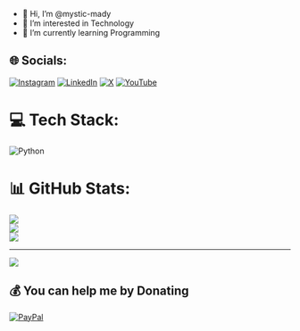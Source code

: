 - 👋 Hi, I’m @mystic-mady
- 👀 I’m interested in Technology 
- 🌱 I’m currently learning Programming 

<!---
mystic-mady/mystic-mady is a ✨ special ✨ repository because its `README.md` (this file) appears on your GitHub profile.
You can click the Preview link to take a look at your changes.
--->

## 🌐 Socials:
[![Instagram](https://img.shields.io/badge/Instagram-%23E4405F.svg?logo=Instagram&logoColor=white)](https://instagram.com/im.madheswaran) [![LinkedIn](https://img.shields.io/badge/LinkedIn-%230077B5.svg?logo=linkedin&logoColor=white)](https://linkedin.com/in/madheswaran-0-m) [![X](https://img.shields.io/badge/X-black.svg?logo=X&logoColor=white)](https://x.com/im_madheswaran) [![YouTube](https://img.shields.io/badge/YouTube-%23FF0000.svg?logo=YouTube&logoColor=white)](https://youtube.com/@madheswaran-m) 

# 💻 Tech Stack:
![Python](https://img.shields.io/badge/python-3670A0?style=flat&logo=python&logoColor=ffdd54)
# 📊 GitHub Stats:
![](https://github-readme-stats.vercel.app/api?username=mystic-mady&theme=dark&hide_border=false&include_all_commits=false&count_private=false)<br/>
![](https://github-readme-streak-stats.herokuapp.com/?user=mystic-mady&theme=dark&hide_border=false)<br/>
![](https://github-readme-stats.vercel.app/api/top-langs/?username=mystic-mady&theme=dark&hide_border=false&include_all_commits=false&count_private=false&layout=compact)

---
[![](https://visitcount.itsvg.in/api?id=mystic-mady&icon=0&color=0)](https://visitcount.itsvg.in)

  ## 💰 You can help me by Donating
  [![PayPal](https://img.shields.io/badge/PayPal-00457C?style=for-the-badge&logo=paypal&logoColor=white)](https://paypal.me/paypal.me/m4dhes) 

  
<!-- Proudly created with GPRM ( https://gprm.itsvg.in ) -->
